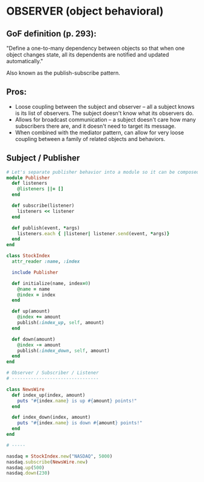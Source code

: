 # OBSERVER (object behavioral)

## GoF definition (p. 293):

"Define a one-to-many dependency between objects so that when one object
changes state, all its dependents are notified and updated automatically."

Also known as the publish-subscribe pattern.

## Pros:

* Loose coupling between the subject and observer – all a subject knows is its list of observers. The subject doesn't know what its observers do.
* Allows for broadcast communication – a subject doesn't care how many subscribers there are, and it doesn't need to target its message.
* When combined with the mediator pattern, can allow for very loose coupling between a family of related objects and behaviors.

## Subject / Publisher


```ruby
# Let's separate publisher behavior into a module so it can be composed:
module Publisher
  def listeners
    @listeners ||= []
  end

  def subscribe(listener)
    listeners << listener
  end

  def publish(event, *args)
    listeners.each { |listener| listener.send(event, *args)}
  end
end

class StockIndex
  attr_reader :name, :index

  include Publisher

  def initialize(name, index=0)
    @name = name
    @index = index
  end

  def up(amount)
    @index += amount
    publish(:index_up, self, amount)
  end

  def down(amount)
    @index -= amount
    publish(:index_down, self, amount)
  end
end

# Observer / Subscriber / Listener
# --------------------------------

class NewsWire
  def index_up(index, amount)
    puts "#{index.name} is up #{amount} points!"
  end

  def index_down(index, amount)
    puts "#{index.name} is down #{amount} points!"
  end
end

# -----

nasdaq = StockIndex.new("NASDAQ", 5000)
nasdaq.subscribe(NewsWire.new)
nasdaq.up(500)
nasdaq.down(230)
```
